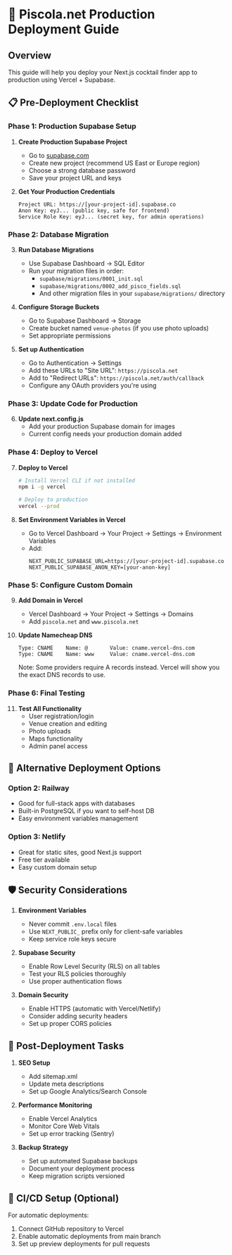 # 🚀 Piscola.net Production Deployment Guide

## Overview

This guide will help you deploy your Next.js cocktail finder app to production using Vercel + Supabase.

## 📋 Pre-Deployment Checklist

### Phase 1: Production Supabase Setup

1. **Create Production Supabase Project**
   - Go to [supabase.com](https://supabase.com)
   - Create new project (recommend US East or Europe region)
   - Choose a strong database password
   - Save your project URL and keys

2. **Get Your Production Credentials**
   ```
   Project URL: https://[your-project-id].supabase.co
   Anon Key: eyJ... (public key, safe for frontend)
   Service Role Key: eyJ... (secret key, for admin operations)
   ```

### Phase 2: Database Migration

3. **Run Database Migrations**
   - Use Supabase Dashboard → SQL Editor
   - Run your migration files in order:
     - `supabase/migrations/0001_init.sql`
     - `supabase/migrations/0002_add_pisco_fields.sql`
     - And other migration files in your `supabase/migrations/` directory

4. **Configure Storage Buckets**
   - Go to Supabase Dashboard → Storage
   - Create bucket named `venue-photos` (if you use photo uploads)
   - Set appropriate permissions

5. **Set up Authentication**
   - Go to Authentication → Settings
   - Add these URLs to "Site URL": `https://piscola.net`
   - Add to "Redirect URLs": `https://piscola.net/auth/callback`
   - Configure any OAuth providers you're using

### Phase 3: Update Code for Production

6. **Update next.config.js**
   - Add your production Supabase domain for images
   - Current config needs your production domain added

### Phase 4: Deploy to Vercel

7. **Deploy to Vercel**

   ```bash
   # Install Vercel CLI if not installed
   npm i -g vercel

   # Deploy to production
   vercel --prod
   ```

8. **Set Environment Variables in Vercel**
   - Go to Vercel Dashboard → Your Project → Settings → Environment Variables
   - Add:
     ```
     NEXT_PUBLIC_SUPABASE_URL=https://[your-project-id].supabase.co
     NEXT_PUBLIC_SUPABASE_ANON_KEY=[your-anon-key]
     ```

### Phase 5: Configure Custom Domain

9. **Add Domain in Vercel**
   - Vercel Dashboard → Your Project → Settings → Domains
   - Add `piscola.net` and `www.piscola.net`

10. **Update Namecheap DNS**
    ```
    Type: CNAME    Name: @       Value: cname.vercel-dns.com
    Type: CNAME    Name: www     Value: cname.vercel-dns.com
    ```
    Note: Some providers require A records instead. Vercel will show you the exact DNS records to use.

### Phase 6: Final Testing

11. **Test All Functionality**
    - User registration/login
    - Venue creation and editing
    - Photo uploads
    - Maps functionality
    - Admin panel access

## 🔧 Alternative Deployment Options

### Option 2: Railway

- Good for full-stack apps with databases
- Built-in PostgreSQL if you want to self-host DB
- Easy environment variables management

### Option 3: Netlify

- Great for static sites, good Next.js support
- Free tier available
- Easy custom domain setup

## 🛡️ Security Considerations

1. **Environment Variables**
   - Never commit `.env.local` files
   - Use `NEXT_PUBLIC_` prefix only for client-safe variables
   - Keep service role keys secure

2. **Supabase Security**
   - Enable Row Level Security (RLS) on all tables
   - Test your RLS policies thoroughly
   - Use proper authentication flows

3. **Domain Security**
   - Enable HTTPS (automatic with Vercel/Netlify)
   - Consider adding security headers
   - Set up proper CORS policies

## 📱 Post-Deployment Tasks

1. **SEO Setup**
   - Add sitemap.xml
   - Update meta descriptions
   - Set up Google Analytics/Search Console

2. **Performance Monitoring**
   - Enable Vercel Analytics
   - Monitor Core Web Vitals
   - Set up error tracking (Sentry)

3. **Backup Strategy**
   - Set up automated Supabase backups
   - Document your deployment process
   - Keep migration scripts versioned

## 🔄 CI/CD Setup (Optional)

For automatic deployments:

1. Connect GitHub repository to Vercel
2. Enable automatic deployments from main branch
3. Set up preview deployments for pull requests
